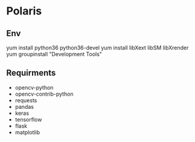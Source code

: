 # Polaris

## Env
yum install python36 python36-devel
yum install libXext libSM libXrender
yum groupinstall "Development Tools"

## Requirments
* opencv-python
* opencv-contrib-python
* requests
* pandas
* keras
* tensorflow
* flask
* matplotlib
